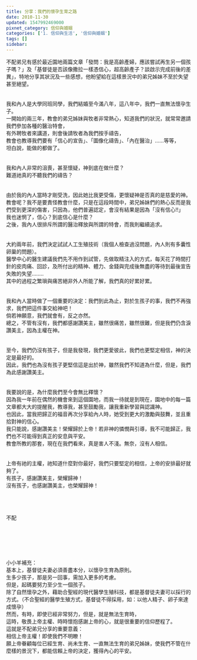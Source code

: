 ```yaml
---
title: 分享：我們的懷孕生育之路
date: 2010-11-30
updated: 1547992469000
pixnet_category: 信仰與婚姻
categories: ['1. 信仰與生活', '信仰與婚姻']
tags: []
sidebar: 
---
```


<p>不配弟兄有感於最近園地兩篇文章「發問：我是高齡產婦，應該嘗試再生另一個孩子嗎？」及「基督徒是否該像撒拉一樣憑信心，超高齡產子？談啟示完成前後的差異」，特地分享其狀況及一些感想，他盼望給在這樣景況中的弟兄姊妹不至於失望甚至絕望。<br/><br/><!--more--><br/>我和內人是大學同班同學，我們結婚至今滿八年，這八年中，我們一直無法懷孕生子。<br/>一開始的兩三年，教會的弟兄姊妹與牧者非常熱心，知道我們的狀況，就常常邀請我們參加各種的醫治特會，<br/>有外聘牧者來講道，則會後請牧者為我們按手禱告，<br/>教會也教導我們要有「信心的宣告」、「圖像化禱告」、「內在醫治」……等等，<br/>坦白說，能做的都做了。<br/><br/><br/>我和內人非常的沮喪，甚至懷疑，神到底在做什麼？<br/>難道祂真的不聽我們的禱告？<br/><br/><br/>由於我的內人當時才剛受洗，因此她比我更受傷，更懷疑神是否真的是慈愛的神。<br/>教會呢？我不是要責怪教會什麼，只是在這段時間中，弟兄姊妹們的熱心反而是我們受到更深的傷害，只因為，他們普遍認定，會沒有結果是因為「沒有信心!!」<br/>我也迷惘了，信心？到底信心是什麼？<br/>之後，我內人很排斥所謂的醫治釋放與所謂的特會，而我則繼續追求。<br/><br/><br/>大約兩年前，我們決定試試人工生殖技術（我個人檢查過沒問題，內人則有多囊性卵巢的問題）。<br/>醫學中心的醫生建議我們先不用作到試管，先做取精注入的方式，每天花了時間打針的皮肉痛、回診，及所付出的精神、體力、金錢與完成後無盡的等待到最後宣告失敗的失望……..<br/>其中的過程之繁瑣與痛苦絕非外人所能了解，我們真的好累好累。<br/><br/><br/>我和內人當時做了一個重要的決定：我們到此為止，對於生孩子的事，我們不再強求，我們把這件事交給神吧！<br/>倘若神願意，我們就會有，反之亦然。<br/>總之，不管有沒有，我們都感謝讚美主，雖然很痛苦，雖然很難，但是我們仍含淚讚美主，因為主權在神。<br/><br/><br/>至今，我們仍沒有孩子，但是我發現，我們更愛彼此，我們也更堅定相信，神的決定是最好的。<br/>因此，我們也為沒有孩子更堅信這是出於神，雖然我們不知道為什麼，但是，我們為此感謝讚美主。<br/><br/><br/>我要說的是，為什麼我們至今會無比釋懷？<br/>因為我一年前在偶然的機會來到這個園地，而我一待就是到現在，園地中的每一篇文章都大大的提醒我，教導我，甚至鼓勵我，讓我重新學習與認識神。<br/>也因此，當我把歸正的福音再次分享給內人時，她受到更大的激勵與鼓舞，並且重拾對神的信心。<br/>我只能說，感謝讚美主！榮耀歸於上帝！若非神的憐憫與引導，我不可能歸正，我們也不可能得到真正的安息與平安。<br/>教會所教的那套，現在在我們看來，真是害人不淺。無奈，沒有人相信。<br/><br/><br/>上帝有祂的主權，祂知道什麼對你最好，我們只要堅定的相信，上帝的安排最好就夠了。<br/>有孩子，感謝讚美主，榮耀歸神！<br/>沒有孩子，也感謝讚美主，也榮耀歸神！<br/><br/><br/><br/><br/>不配<br/><br/><br/><br/><br/><br/><br/>小小羊補充：<br/>基本上，基督徒夫妻必須善盡本分，以懷孕生育為原則。<br/>生多少孩子，那是另一回事，需加入更多的考慮。<br/>但是，起碼要努力至少生一個孩子。<br/>除了自然懷孕之外，藉助合聖經的現代醫學生殖科技，都是基督徒夫妻可以採行的方式。（不合聖經的醫學生殖方式，基督徒不得採用，如：以他人精子、卵子來達成懷孕）<br/>然而，有時，即使已經非常努力，但是，就是無法生育時，<br/>這時，敬畏上帝主權、時時懷抱感謝上帝的心，就是很重要的信仰歷程了。<br/>這就是不配弟兄分享的重要意義：<br/>相信上帝主權！即使我們不明瞭！<br/>願上帝眷顧每位已經生育、尚未生育、一直無法生育的弟兄姊妹，使我們不管在什麼樣的景況下，都能信賴上帝的決定，獲得內心的平安。</p>
